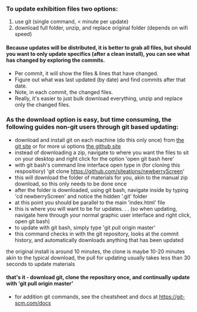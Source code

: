 ### To update exhibition files two options:

1. use git (single command, < minute per update)
2. download full folder, unzip, and replace original folder (depends on wifi speed)

#### Because updates will be distributed, it is better to grab all files, but should you want to only update specifics (after a clean install), you can see what has changed by exploring the commits. 
* Per commit, it will show the files & lines that have changed. 
* Figure out what was last updated (by date) and find commits after that date.
* Note, in each commit, the changed files. 
* Really, it's easier to just bulk download everything, unzip and replace only the changed files.


### As the download option is easy, but time consuming, the following guides non-git users through git based updating:
* download and install git on each machine (do this only once) from [the git site](https://git-scm.com/) or for more ui options [the github site](http://windows.github.com)
* instead of downloading a zip, navigate to where you want the files to sit on your desktop and right click for the option 'open git bash here'
* with git bash's command line interface open type in (for cloning this respositiory) 'git clone https://github.com/siteations/newberryScreen'
* this will download the folder of materials for you, akin to the manual zip download, so this only needs to be done once
* after the folder is downloaded, using git bash, navigate inside by typing 'cd newberryScreen' and notice the hidden '.git' folder
* at this point you should be parallel to the main 'index.html' file
* this is where you will want to be for updates. . . (so when updating, navigate here through your normal graphic user interface and right click, open git bash)
* to update with git bash, simply type 'git pull origin master'
* this command checks in with the git repository, looks at the commit history, and automatically downloads anything that has been updated

the original install is around 10 minutes, 
the clone is maybe 10-20 minutes akin to the typical download, 
the pull for updating usually takes less than 30 seconds to update materials

#### that's it - download git, clone the repository once, and continually update with 'git pull origin master'

* for addition git commands, see the cheatsheet and docs at https://git-scm.com/docs

